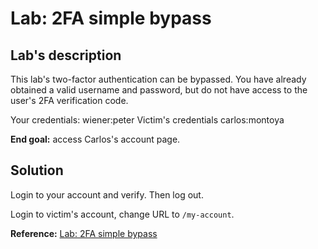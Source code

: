 # Lab: 2FA simple bypass

## Lab's description

This lab's two-factor authentication can be bypassed. You have already obtained a valid username and password, but do not have access to the user's 2FA verification code. 

Your credentials: wiener:peter
Victim's credentials carlos:montoya

**End goal:** access Carlos's account page.

## Solution

Login to your account and verify. Then log out.

Login to victim's account, change URL to `/my-account`.

**Reference:** [Lab: 2FA simple bypass](https://portswigger.net/web-security/learning-paths/authentication-vulnerabilities/vulnerabilities-in-multi-factor-authentication/authentication/multi-factor/lab-2fa-simple-bypass)
